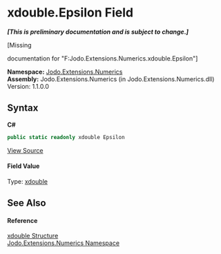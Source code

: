 # xdouble.Epsilon Field
 _**\[This is preliminary documentation and is subject to change.\]**_

\[Missing <summary> documentation for "F:Jodo.Extensions.Numerics.xdouble.Epsilon"\]

**Namespace:**&nbsp;<a href="N_Jodo_Extensions_Numerics">Jodo.Extensions.Numerics</a><br />**Assembly:**&nbsp;Jodo.Extensions.Numerics (in Jodo.Extensions.Numerics.dll) Version: 1.1.0.0

## Syntax

**C#**<br />
``` C#
public static readonly xdouble Epsilon
```

<a href="https://github.com/JosephJShort/Jodo.Extensions/blob/main/src/Jodo.Extensions.Numerics/xdouble.cs" rel="noopener noreferrer" title="View the source code">View Source</a><br />

#### Field Value
Type: <a href="T_Jodo_Extensions_Numerics_xdouble">xdouble</a>

## See Also


#### Reference
<a href="T_Jodo_Extensions_Numerics_xdouble">xdouble Structure</a><br /><a href="N_Jodo_Extensions_Numerics">Jodo.Extensions.Numerics Namespace</a><br />